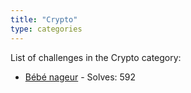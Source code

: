 ```yaml
---
title: "Crypto"
type: categories
---
```


List of challenges in the Crypto category:

- [Bébé nageur](crypto/bébé-nageur/) - Solves: 592

